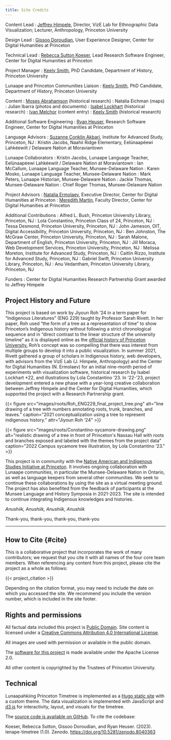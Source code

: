 ```yaml
---
title: Site Credits
---
```


Content Lead
: [Jeffrey Himpele](https://anthropology.princeton.edu/people/jeffrey-himpele), Director, VizE Lab for Ethnographic Data Visualization; Lecturer, Anthropology, Princeton University

Design Lead
: [Gissoo Doroudian](https://cdh.princeton.edu/people/gissoo-doroudian/), User Experience Designer, Center for Digital Humanities at Princeton

Technical Lead
: [Rebecca Sutton Koeser](https://cdh.princeton.edu/people/rebecca-sutton-koeser/), Lead Research Software Engineer, Center for Digital Humanities at Princeton

Project Manager
: [Keely Smith](https://history.princeton.edu/people/keely-smith), PhD Candidate, Department of History, Princeton University

Lunaape and Princeton Communities Liaison
: [Keely Smith](https://history.princeton.edu/people/keely-smith), PhD Candidate, Department of History, Princeton University

Content
: [Moses Abrahamson](https://jrc.princeton.edu/people/abrahamson) (historical research)
: Natalia Eichman (maps)
: Julian Ibarra (photos and documents)
: [Isabel Lockhart](https://indigenous.princeton.edu/people/isabel-lockhart) (historical research)
: [Ivan Melchor](https://anthropology.princeton.edu/people/ivan-melchor) (content entry)
: [Keely Smith](https://history.princeton.edu/people/keely-smith) (historical research)

Additional Software Engineering
: [Ryan Heuser](https://cdh.princeton.edu/people/ryan-heuser/), Research Software Engineer, Center for Digital Humanities at Princeton

Language Advisors
: [Suzanne Conklin Akbari](https://suzanneakbari.com/), Institute for Advanced Study, Princeton, NJ
: Kristin Jacobs, Naahii Ridge Elementary, Eelünaapéewi Lahkéewiit / Delaware Nation at Moraviantown

Lunaape Collaborators
: Kristin Jacobs, Lunaape Language Teacher, Eelünaapéewi Lahkéewiit / Delaware Nation at Moraviantown
: Ian McCallum, Lunaape Language Teacher, Munsee-Delaware Nation
: Karen Mosko, Lunaape Language Teacher, Munsee-Delaware Nation
: Mark Peters, Lunaape Historian, Munsee-Delaware Nation
: Jackie Thomas, Munsee-Delaware Nation
: Chief Roger Thomas, Munsee-Delaware Nation

Project Advisors
: [Natalia Ermolaev](https://cdh.princeton.edu/people/natasha-ermolaev/), Executive Director, Center for Digital Humanities at Princeton
: [Meredith Martin](https://cdh.princeton.edu/people/meredith-martin/), Faculty Director, Center for Digital Humanities at Princeton

Additional Contributions
: Alfred L. Bush, Princeton University Library, Princeton, NJ
: Lola Constantino, Princeton Class of 24, Princeton, NJ
: Tessa Desmond, Princeton University, Princeton, NJ
: John Jameson, OIT, Digital Accessibility, Princeton University, Princeton, NJ
: Ben Johnston, The McGraw Center, Princeton University, Princeton, NJ
: Sarah Malone, Department of English, Princeton University, Princeton, NJ
: Jill Moraca, Web Development Services, Princeton University, Princeton, NJ
: Melissa Moreton, Institute for Advanced Study, Princeton, NJ
: Caitlin Rizzo, Institute for Advanced Study, Princeton, NJ
: Gabriel Swift, Princeton University Library, Princeton, NJ
: Anu Vedantham, Princeton University Library, Princeton, NJ

Funders
: Center for Digital Humanities Research Partnership Grant awarded to Jeffrey Himpele

## Project History and Future

This project is based on  work by Jiyoun Roh ’24 in a term paper for “Indigenous Literatures” (ENG 229) taught by Professor Sarah Rivett. In her paper, Roh used “the form of a tree as a representation of time” to show Princeton’s Indigenous history without following a strict chronological sequence and in “direct contrast to the linear structure of the university timeline” as it is displayed online as the [official history of Princeton University.](http://princeton.edu/meet-princeton/history) Roh’s concept was so compelling that there was interest from multiple groups to develop it into a public visualization. In summer 2021, Rivett gathered a group of scholars in Indigenous history, web developers, with advisors from the VizE Lab (J. Himpele, Anthropology) and the Center for Digital Humanities (N. Ermolaev) for an initial nine-month period of experiments with visualization software, historical research by Isabel Lockhart \*22, and illustrations by Lola Constantino ‘23. In ‘22-’23, project development entered a new phase with a year-long creative collaboration between Jeffrey Himpele and the Center for Digital Humanities, which supported the project with a Research Partnership grant.

{{< figure src="images/roots/Roh_ENG229_final_project_tree.png" alt="line drawing of a tree with numbers annotating roots, trunk, branches, and leaves." caption="2021 conceptualization using a tree to represent indigenous history." attr="Jiyoun Roh ‘24" >}}

{{< figure src="images/roots/Constantino-sycamore-drawing.png" alt="realistic drawing of a tree in front of Princeton's Nassau Hall with roots and branches exposed and labeled with the themes from the project data" caption="2022 Campus sycamore tree illustration, by Lola Constantino ‘23." >}}

This project is in community with the [Native American and Indigenous Studies Initiative at Princeton](http://indigenous.princeton.edu/). It involves ongoing collaboration with Lunaape communities, in particular the Munsee-Delaware Nation in Ontario, as well as language keepers from several other communities. We seek to continue these collaborations by using the site as a virtual meeting ground. The project has also benefited from the feedback of participants at the Munsee Language and History Symposia in 2021-2023. The site is intended to continue integrating Indigenous knowledges and histories.

*Anushiik, Anushiik, Anushiik, Anushiik*

Thank-you, thank-you, thank-you, thank-you

* * *


## How to Cite {#cite}

This is a collaborative project that incorporates the work of many contributors; we request that you cite it with all names of the four core team members. When referencing any content from this project, please cite the project as a whole as follows:

{{< project_citation >}}

Depending on the citation format, you may need to include the date on which you accessed the site. We recommend you include the version number, which is included in the site footer.

## Rights and permissions

All factual data included this project is [Public Domain](http://creativecommons.org/publicdomain/mark/1.0/). Site content is licensed under a [Creative Commons Attribution 4.0 International License](http://creativecommons.org/licenses/by/4.0/).

All images are used with permission or available in the public domain.

The [software for this project](https://github.com/Princeton-CDH/lenape-timetree) is made available under the Apache License 2.0.

All other content is copyrighted by the Trustees of Princeton University.

## Technical 

Lunaapahkiing Princeton Timetree is implemented as a [Hugo static site](https://gohugo.io/) with a custom theme. The data visualization is implemented with JavaScript and [d3.js](https://d3js.org/) for interactivity, layout, and visuals for the timetree.

The [source code is available on GitHub](https://github.com/Princeton-CDH/lenape-timetree). To cite the codebase:
<div class="citation">
	
Koeser, Rebecca Sutton, Gissoo Doroudian, and Ryan Heuser. (2023). lenape-timetree (1.0). Zenodo. https://doi.org/10.5281/zenodo.8040363

</div>
